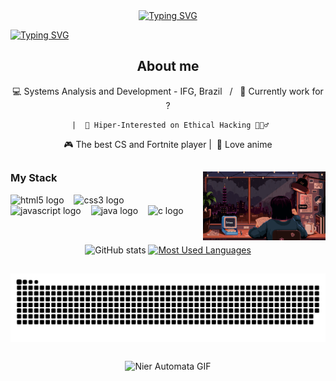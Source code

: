 
<div align="center">
  <a href="https://git.io/typing-svg">
    <img src="https://readme-typing-svg.demolab.com?font=Fira+Code&weight=500&size=22&pause=1000&color=FF00F6&center=true&vCenter=true&random=false&width=524&lines=+Welcome+to+my+profile!+%CB%99%E1%B5%95%CB%99+" alt="Typing SVG">
  </a>
</div>

[![Typing SVG](https://readme-typing-svg.herokuapp.com/?color=FFFFFF&size=35&center=true&vCenter=true&width=1000&lines=Hello,world!🌎;+you+can+call+me+worshey!;+20yo;I'm+from+brazil+🇧🇷;Thanks+for+coming!!👋🏻)](https://git.io/typing-svg)

<div align="center">
  
  ## About me
</div>

<div align="center">

  💻 Systems Analysis and Development - IFG, Brazil
   ‎‎ ‎   /  ‎ ‎ ‎🔭 Currently work for ?
  
    ‎ | ‎ 👀 Hiper-Interested on Ethical Hacking 🕵🏼‍♂️

  🎮 The best CS and Fortnite player | ‎ 💜 Love anime
 <!--linha-->
<div align="center">

  ##
 
</div>
<img align="right" alt="" height="110px" src="./src/study.gif">

</div>



<h3 align="left">My Stack</h3>

<div align="left">
  <img src="https://cdn.jsdelivr.net/gh/devicons/devicon/icons/html5/html5-original.svg" height="25" alt="html5 logo"  />
  <img width="8" />
  <img src="https://cdn.jsdelivr.net/gh/devicons/devicon/icons/css3/css3-original.svg" height="25" alt="css3 logo"  />
  <img width="8" />
  <img src="https://cdn.jsdelivr.net/gh/devicons/devicon/icons/javascript/javascript-plain.svg" height="25" alt="javascript logo"  />
  <img width="8" />
  <img src="https://cdn.jsdelivr.net/gh/devicons/devicon/icons/java/java-original.svg" height="25" alt="java logo"  />
  <img width="8" />
  <img src="https://cdn.jsdelivr.net/gh/devicons/devicon/icons/c/c-original.svg" height="25" alt="c logo"  />
  <img width="8" />






<!--linha-->
<div align="center">

  ##
 
</div>



<!--git status-->
<div style="text-align: center;" align="center">
 <br>
  <img src="https://github-readme-stats-git-masterrstaa-rickstaa.vercel.app/api?username=worshey&hide_title=true&show_icons=true&include_all_commits=false&count_private=true&line_height=25&hide=issues&bg_color=000&title_color=FF00F6&text_color=FFF&border_radius=3&border_color=36123c&icon_color=FF00F6&theme=jolly" alt="GitHub stats">

  <a href="https://github.com/worshey/github-readme-stats">
    <img src="https://github-readme-stats-git-masterrstaa-rickstaa.vercel.app/api/top-langs/?username=worshey&line_height=10&card_width=290&layout=compact&hide_title=false&count_private=true&langs_count=4&show_icons=true&title_color=FF00F6&hide=html,css&bg_color=000&text_color=8B8B8B&border_radius=3&border_color=561760&count_private=true" alt="Most Used Languages">
  </a>
</div>





<!--linha-->
<div align="center">

  ##
 
</div>

<picture align="center">
  <source media="(prefers-color-scheme: dark)" srcset="https://raw.githubusercontent.com/worshey/worshey/output/github-contribution-grid-snake-dark.svg">
  <source media="(prefers-color-scheme: light)" srcset="https://raw.githubusercontent.com/worshey/worshey/output/github-contribution-grid-snake-dark.svg">
  <img align="center" alt="github contribution grid snake animation" src="https://raw.githubusercontent.com/mari4souza/mari4souza/output/github-contribution-grid-snake.svg">
</picture>

<!--linha-->
<div align="center">

  ##
 
</div>

<div align="center">

![Nier Automata GIF](https://media.tenor.com/wXTBjfz4VlQAAAAj/nier-automata.gif)

</div>

